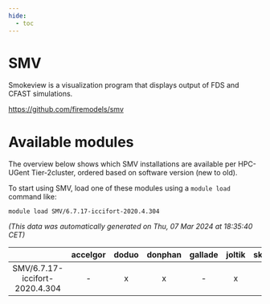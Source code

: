 ```yaml
---
hide:
  - toc
---
```


SMV
===


Smokeview is a visualization program that displays output of FDS and CFAST simulations.

https://github.com/firemodels/smv
# Available modules


The overview below shows which SMV installations are available per HPC-UGent Tier-2cluster, ordered based on software version (new to old).

To start using SMV, load one of these modules using a `module load` command like:

```shell
module load SMV/6.7.17-iccifort-2020.4.304
```

*(This data was automatically generated on Thu, 07 Mar 2024 at 18:35:40 CET)*  

| |accelgor|doduo|donphan|gallade|joltik|skitty|
| :---: | :---: | :---: | :---: | :---: | :---: | :---: |
|SMV/6.7.17-iccifort-2020.4.304|-|x|x|-|x|x|
